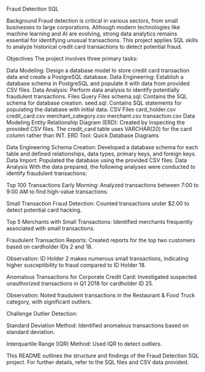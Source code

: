 Fraud Detection SQL

Background
Fraud detection is critical in various sectors, from small businesses to large corporations. Although modern technologies like machine learning and AI are evolving, strong data analytics remains essential for identifying unusual transactions. This project applies SQL skills to analyze historical credit card transactions to detect potential fraud.

Objectives
The project involves three primary tasks:

Data Modeling: Design a database model to store credit card transaction data and create a PostgreSQL database.
Data Engineering: Establish a database schema in PostgreSQL and populate it with data from provided CSV files.
Data Analysis: Perform data analysis to identify potentially fraudulent transactions.
Files
Query Files
schema.sql: Contains the SQL schema for database creation.
seed.sql: Contains SQL statements for populating the database with initial data.
CSV Files
card_holder.csv
credit_card.csv
merchant_category.csv
merchant.csv
transaction.csv
Data Modeling
Entity Relationship Diagram (ERD): Created by inspecting the provided CSV files. The credit_card table uses VARCHAR(20) for the card column rather than INT.
ERD Tool: Quick Database Diagrams

Data Engineering
Schema Creation: Developed a database schema for each table and defined relationships, data types, primary keys, and foreign keys.
Data Import: Populated the database using the provided CSV files.
Data Analysis
With the data prepared, the following analyses were conducted to identify fraudulent transactions:

Top 100 Transactions Early Morning: Analyzed transactions between 7:00 to 9:00 AM to find high-value transactions.


Small Transaction Fraud Detection: Counted transactions under $2.00 to detect potential card hacking.

Top 5 Merchants with Small Transactions: Identified merchants frequently associated with small transactions.

Fraudulent Transaction Reports: Created reports for the top two customers based on cardholder IDs 2 and 18.



Observation: ID Holder 2 makes numerous small transactions, indicating higher susceptibility to fraud compared to ID Holder 18.

Anomalous Transactions for Corporate Credit Card: Investigated suspected unauthorized transactions in Q1 2018 for cardholder ID 25.


Observation: Noted fraudulent transactions in the Restaurant & Food Truck category, with significant outliers.

Challenge
Outlier Detection:

Standard Deviation Method: Identified anomalous transactions based on standard deviation.


Interquartile Range (IQR) Method: Used IQR to detect outliers.


This README outlines the structure and findings of the Fraud Detection SQL project. For further details, refer to the SQL files and CSV data provided.
